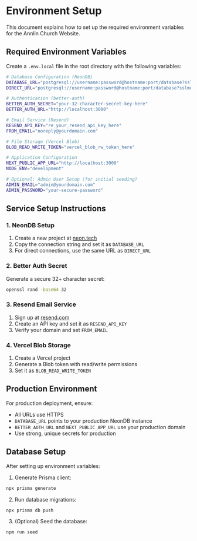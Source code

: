 # Environment Setup

This document explains how to set up the required environment variables for the Annlin Church Website.

## Required Environment Variables

Create a `.env.local` file in the root directory with the following variables:

```bash
# Database Configuration (NeonDB)
DATABASE_URL="postgresql://username:password@hostname:port/database?sslmode=require"
DIRECT_URL="postgresql://username:password@hostname:port/database?sslmode=require"

# Authentication (better-auth)
BETTER_AUTH_SECRET="your-32-character-secret-key-here"
BETTER_AUTH_URL="http://localhost:3000"

# Email Service (Resend)
RESEND_API_KEY="re_your_resend_api_key_here"
FROM_EMAIL="noreply@yourdomain.com"

# File Storage (Vercel Blob)
BLOB_READ_WRITE_TOKEN="vercel_blob_rw_token_here"

# Application Configuration
NEXT_PUBLIC_APP_URL="http://localhost:3000"
NODE_ENV="development"

# Optional: Admin User Setup (for initial seeding)
ADMIN_EMAIL="admin@yourdomain.com"
ADMIN_PASSWORD="your-secure-password"
```

## Service Setup Instructions

### 1. NeonDB Setup
1. Create a new project at [neon.tech](https://neon.tech)
2. Copy the connection string and set it as `DATABASE_URL`
3. For direct connections, use the same URL as `DIRECT_URL`

### 2. Better Auth Secret
Generate a secure 32+ character secret:
```bash
openssl rand -base64 32
```

### 3. Resend Email Service
1. Sign up at [resend.com](https://resend.com)
2. Create an API key and set it as `RESEND_API_KEY`
3. Verify your domain and set `FROM_EMAIL`

### 4. Vercel Blob Storage
1. Create a Vercel project
2. Generate a Blob token with read/write permissions
3. Set it as `BLOB_READ_WRITE_TOKEN`

## Production Environment

For production deployment, ensure:
- All URLs use HTTPS
- `DATABASE_URL` points to your production NeonDB instance
- `BETTER_AUTH_URL` and `NEXT_PUBLIC_APP_URL` use your production domain
- Use strong, unique secrets for production

## Database Setup

After setting up environment variables:

1. Generate Prisma client:
```bash
npx prisma generate
```

2. Run database migrations:
```bash
npx prisma db push
```

3. (Optional) Seed the database:
```bash
npm run seed
```